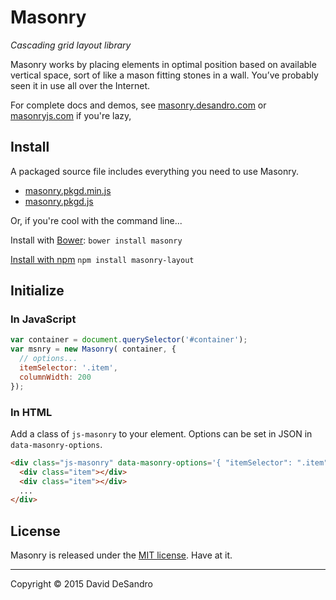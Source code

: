 # Masonry

_Cascading grid layout library_

Masonry works by placing elements in optimal position based on available vertical space, sort of like a mason fitting stones in a wall. You’ve probably seen it in use all over the Internet.

For complete docs and demos, see [masonry.desandro.com](http://masonry.desandro.com) or [masonryjs.com](http://masonryjs.com) if you're lazy,

## Install

A packaged source file includes everything you need to use Masonry.

+ [masonry.pkgd.min.js](dist/masonry.pkgd.min.js)
+ [masonry.pkgd.js](dist/masonry.pkgd.js)

Or, if you're cool with the command line...

Install with [Bower](http://bower.io): `bower install masonry`

[Install with npm](https://www.npmjs.org/package/masonry-layout) `npm install masonry-layout`

## Initialize

### In JavaScript

``` js
var container = document.querySelector('#container');
var msnry = new Masonry( container, {
  // options...
  itemSelector: '.item',
  columnWidth: 200
});
```

### In HTML

Add a class of `js-masonry` to your element. Options can be set in JSON in `data-masonry-options`.

``` html
<div class="js-masonry" data-masonry-options='{ "itemSelector": ".item", "columnWidth": 200 }'>
  <div class="item"></div>
  <div class="item"></div>
  ...
</div>
```

## License

Masonry is released under the [MIT license](http://desandro.mit-license.org). Have at it.

* * *

Copyright :copyright: 2015 David DeSandro
